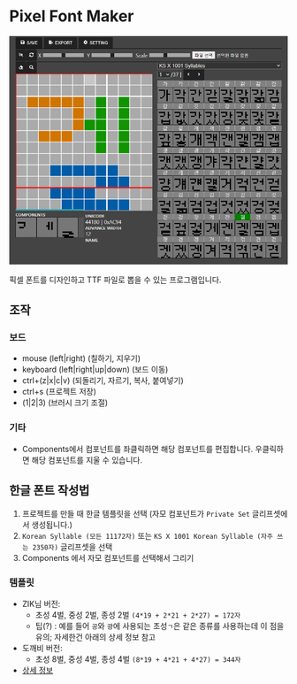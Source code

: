 # Pixel Font Maker
![](.github/screenshot.PNG)

픽셀 폰트를 디자인하고 TTF 파일로 뽑을 수 있는 프로그램입니다.

## 조작
### 보드
- mouse (left|right) (칠하기, 지우기)
- keyboard (left|right|up|down) (보드 이동)
- ctrl+(z|x|c|v) (되돌리기, 자르기, 복사, 붙여넣기)
- ctrl+s (프로젝트 저장)
- (1|2|3) (브러시 크기 조절)
### 기타
- Components에서 컴포넌트를 좌클릭하면 해당 컴포넌트를 편집합니다. 우클릭하면 해당 컴포넌트를 지울 수 있습니다.

## 한글 폰트 작성법
1. 프로젝트를 만들 때 한글 템플릿을 선택 (자모 컴포넌트가 `Private Set` 글리프셋에서 생성됩니다.)
2. `Korean Syllable (모든 11172자)` 또는 `KS X 1001 Korean Syllable (자주 쓰는 2350자)` 글리프셋을 선택
3. Components 에서 자모 컴포넌트를 선택해서 그리기

### 템플릿
- ZIK님 버전:
  - 초성 4벌, 중성 2벌, 종성 2벌 `(4*19 + 2*21 + 2*27) = 172자`
  - 팁(?) : 예를 들어 `공`와 `광`에 사용되는 초성`ㄱ`은 같은 종류를 사용하는데 이 점을 유의; 자세한건 아래의 상세 정보 참고
- 도깨비 버전:
  - 초성 8벌, 중성 4벌, 종성 4벌 `(8*19 + 4*21 + 4*27) = 344자`
- [상세 정보](https://github.com/TandyRum1024/hangul-johab-render-gms#%EA%B8%80%EA%BC%B4-%EA%B4%80%EB%A0%A8)

